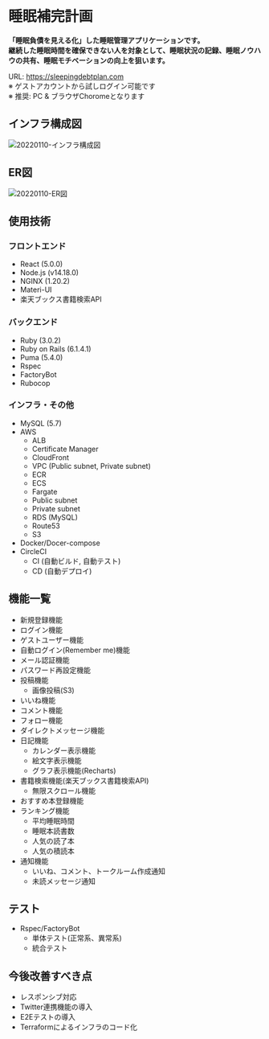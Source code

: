 # 睡眠補完計画
**「睡眠負債を見える化」した睡眠管理アプリケーションです。**  
**継続した睡眠時間を確保できない人を対象として、睡眠状況の記録、睡眠ノウハウの共有、睡眠モチベーションの向上を狙います。**

URL: https://sleepingdebtplan.com  
※ ゲストアカウントから試しログイン可能です  
※ 推奨: PC & ブラウザChoromeとなります  

## インフラ構成図
![20220110-インフラ構成図](https://user-images.githubusercontent.com/90957668/148783455-64854cfb-e4af-4861-96f5-eb3af32406ae.jpg)

## ER図
![20220110-ER図](https://user-images.githubusercontent.com/90957668/148783446-e9d86abf-6584-4ec1-9dfe-b061938bd203.jpg)

## 使用技術
### フロントエンド
* React (5.0.0)
* Node.js (v14.18.0)
* NGINX (1.20.2)
* Materi-UI
* 楽天ブックス書籍検索API
### バックエンド
* Ruby (3.0.2)
* Ruby on Rails (6.1.4.1)
* Puma (5.4.0)
* Rspec
* FactoryBot
* Rubocop
### インフラ・その他
* MySQL (5.7)
* AWS
  * ALB
  * Certificate Manager
  * CloudFront
  * VPC (Public subnet, Private subnet)
  * ECR
  * ECS
  * Fargate
  * Public subnet
  * Private subnet
  * RDS (MySQL)
  * Route53
  * S3
* Docker/Docer-compose
* CircleCI
  * CI (自動ビルド, 自動テスト)
  * CD (自動デプロイ)

## 機能一覧
* 新規登録機能
* ログイン機能
* ゲストユーザー機能
* 自動ログイン(Remember me)機能
* メール認証機能
* パスワード再設定機能
* 投稿機能
  * 画像投稿(S3)
* いいね機能
* コメント機能
* フォロー機能
* ダイレクトメッセージ機能
* 日記機能
  * カレンダー表示機能
  * 絵文字表示機能 
  * グラフ表示機能(Recharts)
* 書籍検索機能(楽天ブックス書籍検索API)
  * 無限スクロール機能
* おすすめ本登録機能
* ランキング機能
  * 平均睡眠時間
  * 睡眠本読書数
  * 人気の読了本
  * 人気の積読本
* 通知機能
  * いいね、コメント、トークルーム作成通知
  * 未読メッセージ通知

## テスト
* Rspec/FactoryBot
  * 単体テスト(正常系、異常系)
  * 統合テスト

## 今後改善すべき点
* レスポンシブ対応
* Twitter連携機能の導入
* E2Eテストの導入
* Terraformによるインフラのコード化
